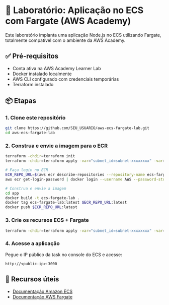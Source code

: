 # 🚀 Laboratório: Aplicação no ECS com Fargate (AWS Academy)

Este laboratório implanta uma aplicação Node.js no ECS utilizando Fargate, totalmente compatível com o ambiente da AWS Academy.

## ✅ Pré-requisitos

- Conta ativa na AWS Academy Learner Lab
- Docker instalado localmente
- AWS CLI configurado com credenciais temporárias
- Terraform instalado

## 📦 Etapas

### 1. Clone este repositório

```bash
git clone https://github.com/SEU_USUARIO/aws-ecs-fargate-lab.git
cd aws-ecs-fargate-lab
```

### 2. Construa e envie a imagem para o ECR

```bash
terraform -chdir=terraform init
terraform -chdir=terraform apply -var="subnet_id=subnet-xxxxxxxx" -var="security_group_id=sg-xxxxxxxx"

# Faça login no ECR
ECR_REPO_URL=$(aws ecr describe-repositories --repository-name ecs-fargate-lab | jq .repositories[0].repositoryUri -r)
aws ecr get-login-password | docker login --username AWS --password-stdin $ECR_REPO_URL

# Construa e envie a imagem
cd app
docker build -t ecs-fargate-lab .
docker tag ecs-fargate-lab:latest $ECR_REPO_URL:latest
docker push $ECR_REPO_URL:latest
```

### 3. Crie os recursos ECS + Fargate

```bash
terraform -chdir=terraform apply -var="subnet_id=subnet-xxxxxxxx" -var="security_group_id=sg-xxxxxxxx"
```

### 4. Acesse a aplicação

Pegue o IP público da task no console do ECS e acesse:

```
http://<public-ip>:3000
```

## 📘 Recursos úteis

- [Documentação Amazon ECS](https://docs.aws.amazon.com/ecs/latest/userguide/what-is-ecs.html)
- [Documentação AWS Fargate](https://docs.aws.amazon.com/AmazonECS/latest/userguide/what-is-fargate.html)
